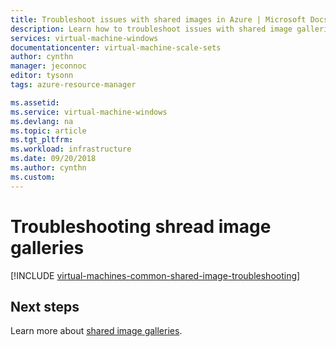 ```yaml
---
title: Troubleshoot issues with shared images in Azure | Microsoft Docs
description: Learn how to troubleshoot issues with shared image galleries.
services: virtual-machine-windows
documentationcenter: virtual-machine-scale-sets
author: cynthn
manager: jeconnoc
editor: tysonn
tags: azure-resource-manager

ms.assetid: 
ms.service: virtual-machine-windows
ms.devlang: na
ms.topic: article
ms.tgt_pltfrm:
ms.workload: infrastructure
ms.date: 09/20/2018
ms.author: cynthn
ms.custom: 
---
```




# Troubleshooting shread image galleries


[!INCLUDE [virtual-machines-common-shared-image-troubleshooting](../../../includes/virtual-machines-common-shared-image-troubleshooting.md)]

## Next steps

Learn more about [shared image galleries](shared-image-galleries.md).